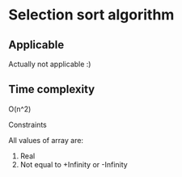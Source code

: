 # Selection sort algorithm

## Applicable
Actually not applicable :)

## Time complexity
O(n^2)

Constraints

All values of array are:
1) Real
2) Not equal to +Infinity or -Infinity
